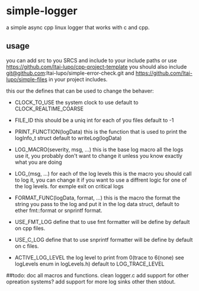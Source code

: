 # simple-logger
a simple async cpp linux logger that works with c and cpp.

## usage
you can add src to you SRCS and include to your include paths or use https://github.com/Itai-lupo/cpp-project-template
you should also include git@github.com:Itai-lupo/simple-error-check.git and https://github.com/Itai-lupo/simple-files in your project includes.

this our the defines that can be used to change the behaver:


- CLOCK_TO_USE
    the system clock to use default to CLOCK_REALTIME_COARSE

- FILE_ID 
    this should be a uniq int for each of you files default to -1

- PRINT_FUNCTION(logData) 
    this is the function that is used to print the logInfo_t struct default to writeLog(logData)


- LOG_MACRO(severity, msg, ...) 
    this is the base log macro all the logs use it, you probably don't want to change it unless you know exactly what you are doing

- LOG_<level>(msg, ...)
    for each of the log levels this is the macro you should call to log it, 
    you can change it if you want to use a diffrent logic for one of the log levels.
    for exmple exit on critical logs

- FORMAT_FUNC(logData, format, ...) 
    this is the macro the format the string you pass to the log and put it in the log data struct,
    default to ether fmt::format or snprintf format.
- USE_FMT_LOG
    define that to use fmt formatter will be define by default on cpp files.
- USE_C_LOG
    define that to use snprintf formatter will be define by default on c files.

- ACTIVE_LOG_LEVEL
    the log level to print from 0(trace to 6(none) see logLevels enum in logLevels.h) default to LOG_TRACE_LEVEL


##todo:
doc all macros and functions.
clean logger.c
add support for other opreation systems?
add support for more log sinks other then stdout.
